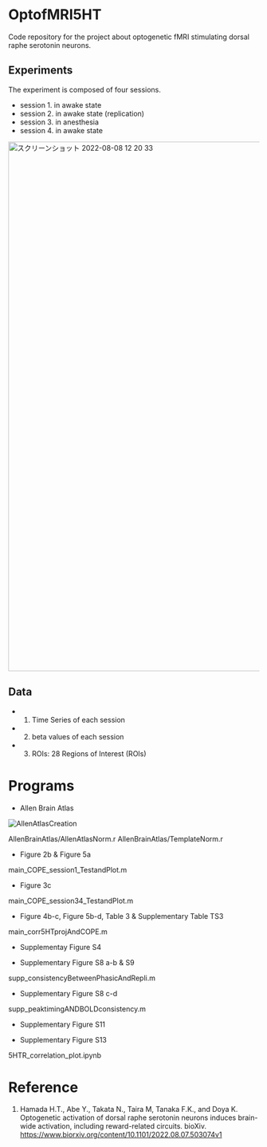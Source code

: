 # OptofMRI5HT
Code repository for the project about optogenetic fMRI stimulating dorsal raphe serotonin neurons.


## Experiments
The experiment is composed of four sessions.
- session 1. in awake state 
- session 2. in awake state (replication)
- session 3. in anesthesia
- session 4. in awake state

<img width="1062" alt="スクリーンショット 2022-08-08 12 20 33" src="https://user-images.githubusercontent.com/2386591/183331826-1c81c660-2095-46f1-b9bc-14715fc2956c.png">

## Data
- 1. Time Series of each session
- 2. beta values of each session
- 3. ROIs: 28 Regions of Interest (ROIs)

# Programs
- Allen Brain Atlas

![AllenAtlasCreation](https://user-images.githubusercontent.com/2386591/186835611-04562f9d-765d-4a94-9f04-854ccd046280.png)

AllenBrainAtlas/AllenAtlasNorm.r
AllenBrainAtlas/TemplateNorm.r 

- Figure 2b & Figure 5a

main_COPE_session1_TestandPlot.m

- Figure 3c

main_COPE_session34_TestandPlot.m

- Figure 4b-c, Figure 5b-d, Table 3 & Supplementary Table TS3

main_corr5HTprojAndCOPE.m

- Supplementay Figure S4


- Supplementary Figure S8 a-b & S9

supp_consistencyBetweenPhasicAndRepli.m

- Supplementary Figure S8 c-d

supp_peaktimingANDBOLDconsistency.m

- Supplementary Figure S11 

- Supplementary Figure S13

5HTR_correlation_plot.ipynb

# Reference
1. Hamada H.T., Abe Y.,  Takata N., Taira M, Tanaka F.K., and Doya K. Optogenetic activation of dorsal raphe serotonin neurons induces brain-wide activation, including reward-related circuits. bioXiv. https://www.biorxiv.org/content/10.1101/2022.08.07.503074v1
